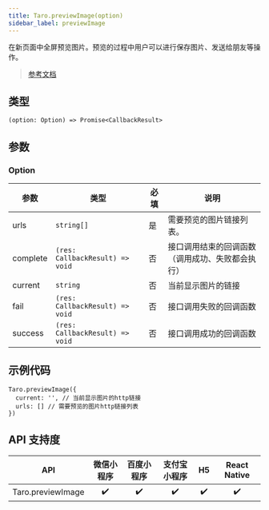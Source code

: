 ```yaml
---
title: Taro.previewImage(option)
sidebar_label: previewImage
---
```


在新页面中全屏预览图片。预览的过程中用户可以进行保存图片、发送给朋友等操作。

> [参考文档](https://developers.weixin.qq.com/miniprogram/dev/api/media/image/wx.previewImage.html)

## 类型

```tsx
(option: Option) => Promise<CallbackResult>
```

## 参数

### Option

<table>
  <thead>
    <tr>
      <th>参数</th>
      <th>类型</th>
      <th style={{ textAlign: "center"}}>必填</th>
      <th>说明</th>
    </tr>
  </thead>
  <tbody>
    <tr>
      <td>urls</td>
      <td><code>string[]</code></td>
      <td style={{ textAlign: "center"}}>是</td>
      <td>需要预览的图片链接列表。</td>
    </tr>
    <tr>
      <td>complete</td>
      <td><code>(res: CallbackResult) =&gt; void</code></td>
      <td style={{ textAlign: "center"}}>否</td>
      <td>接口调用结束的回调函数（调用成功、失败都会执行）</td>
    </tr>
    <tr>
      <td>current</td>
      <td><code>string</code></td>
      <td style={{ textAlign: "center"}}>否</td>
      <td>当前显示图片的链接</td>
    </tr>
    <tr>
      <td>fail</td>
      <td><code>(res: CallbackResult) =&gt; void</code></td>
      <td style={{ textAlign: "center"}}>否</td>
      <td>接口调用失败的回调函数</td>
    </tr>
    <tr>
      <td>success</td>
      <td><code>(res: CallbackResult) =&gt; void</code></td>
      <td style={{ textAlign: "center"}}>否</td>
      <td>接口调用成功的回调函数</td>
    </tr>
  </tbody>
</table>

## 示例代码

```tsx
Taro.previewImage({
  current: '', // 当前显示图片的http链接
  urls: [] // 需要预览的图片http链接列表
})
```

## API 支持度

| API | 微信小程序 | 百度小程序 | 支付宝小程序 | H5 | React Native |
| :---: | :---: | :---: | :---: | :---: | :---: |
| Taro.previewImage | ✔️ | ✔️ | ✔️ | ✔️ | ✔️ |
